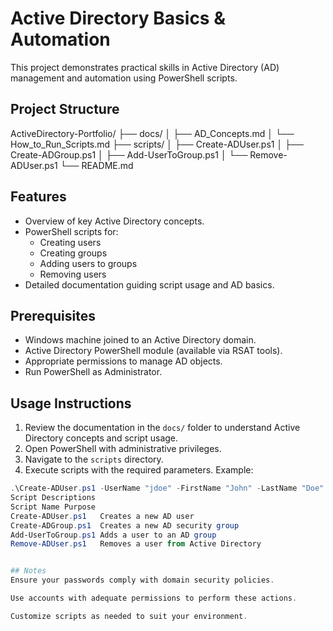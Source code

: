 # Active Directory Basics & Automation

This project demonstrates practical skills in Active Directory (AD) management and automation using PowerShell scripts.

## Project Structure

ActiveDirectory-Portfolio/
├── docs/
│ ├── AD_Concepts.md
│ └── How_to_Run_Scripts.md
├── scripts/
│ ├── Create-ADUser.ps1
│ ├── Create-ADGroup.ps1
│ ├── Add-UserToGroup.ps1
│ └── Remove-ADUser.ps1
└── README.md

## Features

- Overview of key Active Directory concepts.
- PowerShell scripts for:
  - Creating users
  - Creating groups
  - Adding users to groups
  - Removing users
- Detailed documentation guiding script usage and AD basics.

## Prerequisites

- Windows machine joined to an Active Directory domain.
- Active Directory PowerShell module (available via RSAT tools).
- Appropriate permissions to manage AD objects.
- Run PowerShell as Administrator.

## Usage Instructions

1. Review the documentation in the `docs/` folder to understand Active Directory concepts and script usage.
2. Open PowerShell with administrative privileges.
3. Navigate to the `scripts` directory.
4. Execute scripts with the required parameters. Example:

```powershell
.\Create-ADUser.ps1 -UserName "jdoe" -FirstName "John" -LastName "Doe" -Password "P@ssw0rd!"
Script Descriptions
Script Name	Purpose
Create-ADUser.ps1	Creates a new AD user
Create-ADGroup.ps1	Creates a new AD security group
Add-UserToGroup.ps1	Adds a user to an AD group
Remove-ADUser.ps1	Removes a user from Active Directory


## Notes
Ensure your passwords comply with domain security policies.

Use accounts with adequate permissions to perform these actions.

Customize scripts as needed to suit your environment.
